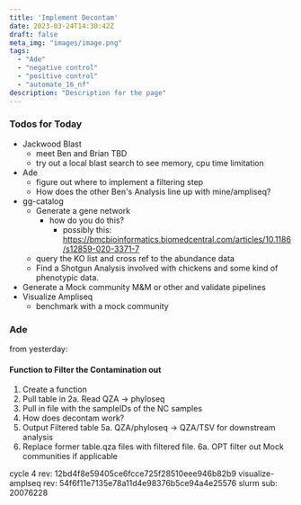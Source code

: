 ```yaml
---
title: 'Implement Decontam'
date: 2023-03-24T14:30:42Z
draft: false
meta_img: "images/image.png"
tags:
  - "Ade"
  - "negative control"
  - "positive control"
  - "automate_16_nf"
description: "Description for the page"
---
```


### Todos for Today

- Jackwood Blast
  - meet Ben and Brian TBD
  - try out a local blast search to see memory, cpu time limitation
- Ade
  - figure out where to implement a filtering step
  - How does the other Ben's Analysis line up with mine/ampliseq?
- gg-catalog
  - Generate a gene network 
    - how do you do this?
      - possibly this: https://bmcbioinformatics.biomedcentral.com/articles/10.1186/s12859-020-3371-7
  - query the KO list and cross ref to the abundance data
  - Find a Shotgun Analysis involved with chickens and some kind of phenotypic data.
- Generate a Mock community M&M or other and validate pipelines
- Visualize Ampliseq
  - benchmark with a mock community
  
### Ade

from yesterday:

#### Function to Filter the Contamination out

1. Create a function
2. Pull table in 
  2a. Read QZA -> phyloseq
3. Pull in file with the sampleIDs of the NC samples
4. How does decontam work?
5. Output Filtered table
  5a. QZA/phyloseq -> QZA/TSV for downstream analysis
6. Replace former table.qza files with filtered file.
  6a. OPT filter out Mock communities if applicable
  
cycle 4 rev: 12bd4f8e59405ce6fcce725f28510eee946b82b9
visualize-amplseq rev: 54f6f11e7135e78a11d4e98376b5ce94a4e25576
slurm sub: 20076228

```bash

```